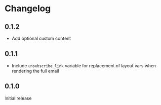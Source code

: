 # Changelog

## 0.1.2

* Add optional custom <head> content

## 0.1.1

* Include `unsubscribe_link` variable for replacement of layout vars when rendering the full email

## 0.1.0

Initial release
